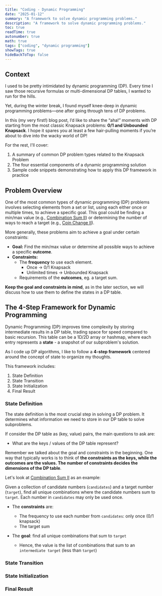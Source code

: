 ```yaml
---
title: "Coding - Dynamic Programming"
date: "2025-01-12"
summary: "A framework to solve dynamic programming problems."
description: "A framework to solve dynamic programming problems."
toc: true
readTime: true
autonumber: true
math: true
tags: ["coding", "dynamic programming"]
showTags: true
hideBackToTop: false
---
```


## Context
I used to be pretty intimidated by dynamic programming (DP). Every time I saw those recursive formulas or multi-dimensional DP tables, I wanted to run for the hills.

Yet, during the winter break, I found myself knee-deep in dynamic programming problems—one after going through tens of DP problems. 

In this (my very first!) blog post, I’d like to share the “aha!” moments with DP starting from the most classic Knapsack problems: **0/1 and Unbounded Knapsack**. I hope it spares you at least a few hair-pulling moments if you’re about to dive into the wacky world of DP!

For the rest, I'll cover:

1.	A summary of common DP problem types related to the Knapsack Problem
2.	The four essential components of a dynamic programming solution
3.	Sample code snippets demonstrating how to apply this DP framework in practice

## Problem Overview

One of the most common types of dynamic programming (DP) problems involves selecting elements from a set or list, using each either once or multiple times, to achieve a specific goal. This goal could be finding a min/max value (e.g., [Combination Sum II](https://leetcode.com/problems/combination-sum-ii/)) or determining the number of ways to reach a target (e.g., [Coin Change II](https://leetcode.com/problems/coin-change-2/)).

More generally, these problems aim to achieve a goal under certain constraints:

- **Goal:** Find the min/max value or determine all possible ways to achieve a specific **outcome**.
- **Constraints:**
  - The **frequency** to use each element.
    - Once -> 0/1 Knapsack
    - Unlimited times -> Unbounded Knapsack
  - Requirements of the **outcomes**, eg. a target sum.

**Keep the goal and constraints in mind**, as in the later section, we will discuss how to use them to define the states in a DP table.

## The 4-Step Framework for Dynamic Programming

Dynamic Programming (DP) improves time complexity by storing intermediate results in a DP table, trading space for speed compared to basic recursion. This table can be a 1D/2D array or hashmap, where each entry represents a **state** - a snapshot of our subproblem's solution.

As I code up DP algorithms, I like to follow a **4-step framework** centered around the concept of state to organize my thoughts.

This framework includes:

1. State Definition
2. State Transition
3. State Initialization
4. Final Result

### State Definition
The state definition is the most crucial step in solving a DP problem. It determines what information we need to store in our DP table to solve subproblems.

If consider the DP table as (key, value) pairs, the main questions to ask are:

- What are the keys / values of the DP table represent?

Remember we talked about the goal and constraints in the beginning. One way that typically works is to think of **the constraints as the keys, while the outcomes are the values. The number of constraints decides the dimensions of the DP table**.

Let's look at [Combination Sum II](https://leetcode.com/problems/combination-sum-ii/) as an example:

Given a collection of candidate numbers (`candidates`) and a target number (`target`), find all unique combinations where the candidate numbers sum to `target`. Each number in `candidates` may only be used once.

- The **constraints** are:
  - The frequency to use each number from `candidates`: only once (0/1 knapsack)
  - The target sum
  
- The **goal**: find all unique combinations that sum to `target`
  - Hence, the value is the list of combinations that sum to an `intermediate target` (less than `target`)


### State Transition


### State Initialization

### Final Result
